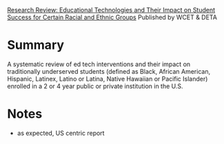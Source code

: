 [Research Review: Educational Technologies and Their Impact on Student Success for Certain Racial and Ethnic Groups](docs/Research-Review-Educational-Technologies-and-Their-Impact-on-Student-Success-for-Certain-Racial-and-Ethnic-Groups.pdf)
Published by WCET & DETA

# Summary
A systematic review of ed tech interventions and their impact on traditionally underserved students (defined as Black, African American, Hispanic, Latinex, Latino or Latina, Native Hawaiian or Pacific Islander) enrolled in a 2 or 4 year public or private institution in the U.S.


# Notes
- as expected, US centric report

